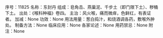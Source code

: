 序号：11825
名称：东封丹
组成：皂角击、燕巢泥、千步土（即门限下土）、秽桶下土。
出处：《喉科种福》卷四。
主治：风火喉，痛而微痒，色鲜红，有表证者。
加减：None
功效：None
用法用量：葱白捣汁，和烧酒调各药，敷喉外肿处。
制备方法：None
临床应用：None
各家论述：None
用药禁忌：None
附注：None
